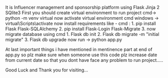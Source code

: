 It is Influencer management and sponsorship platform using Flask Jinja 2 SQlite3
First you should create virtual environment to run project
cmd-> python -m venv virtual
now activate virtual environment 
cmd windows -> virtual\Scripts\activate
now install requirements like -
cmd : 1. pip install Flask Flask-SQLAlchemy 
      2. pip install Flask-Login Flask-Migrate
      3. now migrate database using cmd
          1. Flask db init
          2. Flask db migrate -m "initial migrate"
          3. Flask db upgrade 
           now run -> python app.py


At last important things i have mentioned in mentinence part at end of app.py so plz make sure when someone use this code plz increase date from current date so that you dont have face any problem to run project.....

Good Luck and Thank you for visiting...
